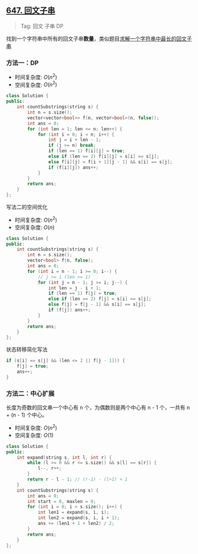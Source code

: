 ## [647. 回文子串](https://leetcode.cn/problems/palindromic-substrings)

> Tag: 回文 子串 DP

找到一个字符串中所有的回文子串**数量**，类似题目[求解一个字符串中最长的回文子串](./5.md)

### 方法一：DP

* 时间复杂度: ${O(n^2)}$
* 空间复杂度: ${O(n^2)}$

```cpp
class Solution {
public:
    int countSubstrings(string s) {
        int n = s.size();
        vector<vector<bool>> f(n, vector<bool>(n, false));
        int ans = 0;
        for (int len = 1; len <= n; len++) {
            for (int i = 0; i < n; i++) {
                int j = i + len - 1;
                if (j >= n) break;
                if (len == 1) f[i][j] = true;
                else if (len == 2) f[i][j] = s[i] == s[j];
                else f[i][j] = f[i + 1][j - 1] && s[i] == s[j];
                if (f[i][j]) ans++;
            }
        }
        return ans;
    }
};
```

写法二的空间优化

* 时间复杂度: ${O(n^2)}$
* 空间复杂度: ${O(n)}$

```cpp
class Solution {
public:
    int countSubstrings(string s) {
        int n = s.size();
        vector<bool> f(n, false);
        int ans = 0;
        for (int i = n - 1; i >= 0; i--) {
            // j >= i (len >= 1) 
            for (int j = n - 1; j >= i; j--) {
                int len = j - i + 1;
                if (len == 1) f[j] = true;
                else if (len == 2) f[j] = s[i] == s[j];
                else f[j] = f[j - 1] && s[i] == s[j];
                if (f[j]) ans++;
            }
        }
        return ans;
    }
};
```

状态转移简化写法

```cpp
if (s[i] == s[j] && (len <= 2 || f[j - 1])) {
    f[j] = true;
    ans++;
}
```

### 方法二：中心扩展

长度为奇数的回文串一个中心有 n 个，为偶数则是两个中心有 n - 1 个，一共有 n + (n - 1) 个中心。

* 时间复杂度: ${O(n^2)}$
* 空间复杂度: ${O(1)}$
  
```cpp
class Solution {
public:
    int expand(string s, int l, int r) {
        while (l >= 0 && r <= s.size() && s[l] == s[r]) {
            l--, r++;
        }
        return r - l - 1; // (r-1) - (l+1) + 1
    }
    int countSubstrings(string s) {
        int ans = 0;
        int start = 0, maxlen = 0;
        for (int i = 0; i < s.size(); i++) {
            int len1 = expand(s, i, i);
            int len2 = expand(s, i, i + 1);
            ans += (len1 + 1 + len2) / 2;
        }
        return ans;
    }
};
```